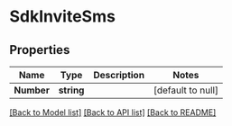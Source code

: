 # SdkInviteSms

## Properties
Name | Type | Description | Notes
------------ | ------------- | ------------- | -------------
**Number** | **string** |  | [default to null]

[[Back to Model list]](../README.md#documentation-for-models) [[Back to API list]](../README.md#documentation-for-api-endpoints) [[Back to README]](../README.md)

